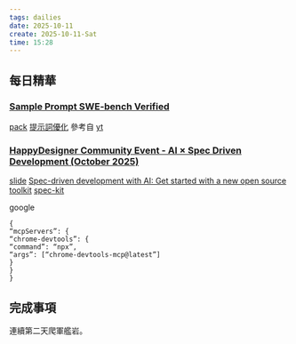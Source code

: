 ```yaml
---
tags: dailies  
date: 2025-10-11
create: 2025-10-11-Sat
time: 15:28
---
```

## 每日精華


### [Sample Prompt SWE-bench Verified](Sample%20Prompt%20SWE-bench%20Verified.md)
[pack](https://academy.openai.com/public/tags/prompt-packs-6849a0f98c613939acef841c?fbclid=IwZXh0bgNhZW0CM…)
[提示詞優化](https://platform.openai.com/chat/edit?models=gpt-5&optimize=true)
參考自 [yt](https://www.youtube.com/watch?v=xqHUrLOJixQ)


###  [HappyDesigner Community Event - AI × Spec Driven Development (October 2025)](https://www.youtube.com/watch?v=t2ibW6esB4E)

[slide](https://docs.google.com/presentation/d/1xRTl-RBTuJOvNmSZz7XjxztrxLnFRh7QmZRQLpObMQU/edit?fbclid=IwY2xjawNQKexleHRuA2FlbQIxMQABHn4njy5XokMJsxausalqv0BXqqlaO9qMv0jgb_p9KtDP0OWboeKYjCssdtLW_aem_uDjsJ_mUz6vavROsonwugQ&slide=id.g388bea4d00b_0_100#slide=id.g388bea4d00b_0_100)
[Spec-driven development with AI: Get started with a new open source toolkit](https://github.blog/ai-and-ml/generative-ai/spec-driven-development-with-ai-get-started-with-a-new-open-source-toolkit/)
[spec-kit](https://github.com/github/spec-kit/)


google
```
{  
“mcpServers”: {  
“chrome-devtools”: {  
“command”: “npx”,  
“args”: [“chrome-devtools-mcp@latest”]  
}  
}  
}
```

## 完成事項

連續第二天爬軍艦岩。
